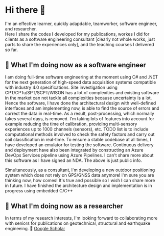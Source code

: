 # Hi there 👋
I'm an effective learner, quickly adapdable, teamworker, software engineer, and researcher.<br> 
Here I share the codes I developed for my publications, workes I did for clients as a software engineering consultant [clearly not whole works, just parts to share the experiences only], and the teaching courses I delivered so far.

## 🌱 What I'm doing now as a software engineer
I am doing full-time software engineering at the moment using C# and .NET for the next generation of high-speed data acquisition systems compatible with industry 4.0 specifications. Site investigation using CPT/CPTu/SPT/SCPT/WISON has a lot of complexities and existing software in the market can not tackle all complexities because uncertainty is a lot. Hence the software, I have done the architectural design with well-defined interfaces and am implementing now, is able to find the source of errors and correct the data in real-time. As a result, post-processing, which normally takes several days, is removed. I'm taking lots of features into account for example reducing the time of calibration, providing multi-sensory experiences up to 1000 channels (sensors), etc. TODO list is to include computational methods involved to check the safety factors and carry out soil classification in real-time. To ensure a stable codebase at all times, I have developed an emulator for testing the software. Continuous delivery and deployment have also been integrated by constructing an Azure DevOps Services pipeline using Azure Pipelines. I can't share more about this software as I have signed an NDA. The above is just public info.<br>

Simultaneously, as a consultant, I'm developing a new outdoor positioning system which does not rely on GPS/GNSS data anymore! I'm sure you are thinking now, how comes! It's true and possible so I wish I can share more in future. I have finished the architecture design and implementation is in progress using embedded C/C++<br>

## 🌱 What I'm doing now as a researcher
In terms of my research interests, I'm looking forward to collaborating more with seniors for publications on geotechnical, structural and earthquake engineeing.
🔭 <a href="https://scholar.google.co.uk/citations?user=vvp2E48AAAAJ&hl=en">Google Scholar</a>

<!--
**mshadlou/mshadlou** is a ✨ _special_ ✨ repository because its `README.md` (this file) appears on your GitHub profile.

Here are some ideas to get you started:

- 🔭 I’m currently working on ...
- 🌱 I’m currently learning ...
- 👯 I’m looking to collaborate on ...
- 🤔 I’m looking for help with ...
- 💬 Ask me about ...
- 📫 How to reach me: ...
- 😄 Pronouns: ...
- ⚡ Fun fact: ...
-->
